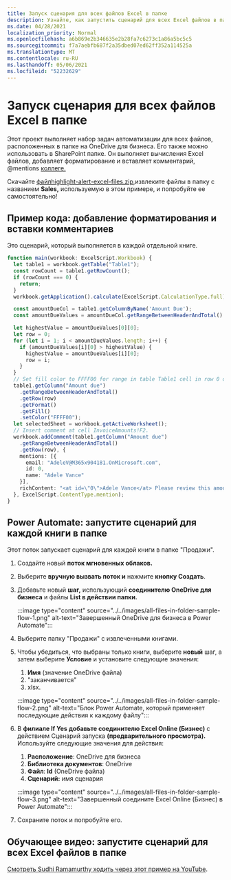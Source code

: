 ```yaml
---
title: Запуск сценария для всех файлов Excel в папке
description: Узнайте, как запустить сценарий для всех Excel файлов в папке на OneDrive для бизнеса.
ms.date: 04/28/2021
localization_priority: Normal
ms.openlocfilehash: a6b869e2b346635e2b28fa7c6273c1a86a5bc5c5
ms.sourcegitcommit: f7a7aebfb687f2a35dbed07ed62ff352a114525a
ms.translationtype: MT
ms.contentlocale: ru-RU
ms.lasthandoff: 05/06/2021
ms.locfileid: "52232629"
---
```

# <a name="run-a-script-on-all-excel-files-in-a-folder"></a>Запуск сценария для всех файлов Excel в папке

Этот проект выполняет набор задач автоматизации для всех файлов, расположенных в папке на OneDrive для бизнеса. Его также можно использовать в SharePoint папке.
Он выполняет вычисления Excel файлов, добавляет форматирование и вставляет комментарий, @mentions [коллеге.](https://support.microsoft.com/office/90701709-5dc1-41c7-aa48-b01d4a46e8c7)

Скачайте <a href="https://github.com/OfficeDev/office-scripts-docs/blob/master/docs/resources/samples/highlight-alert-excel-files.zip?raw=true"> файлhighlight-alert-excel-files.zip,</a>извлеките файлы в папку с названием **Sales,** используемую в этом примере, и попробуйте ее самостоятельно!

## <a name="sample-code-add-formatting-and-insert-comment"></a>Пример кода: добавление форматирования и вставки комментариев

Это сценарий, который выполняется в каждой отдельной книге.

```TypeScript
function main(workbook: ExcelScript.Workbook) {
  let table1 = workbook.getTable("Table1");
  const rowCount = table1.getRowCount();
  if (rowCount === 0) {
    return;
  }
  workbook.getApplication().calculate(ExcelScript.CalculationType.full);

  const amountDueCol = table1.getColumnByName('Amount Due');
  const amountDueValues = amountDueCol.getRangeBetweenHeaderAndTotal().getValues();

  let highestValue = amountDueValues[0][0];
  let row = 0;
  for (let i = 1; i < amountDueValues.length; i++) {
    if (amountDueValues[i][0] > highestValue) {
      highestValue = amountDueValues[i][0];
      row = i;
    }
  }
  // Set fill color to FFFF00 for range in table Table1 cell in row 0 on column "Amount due".
  table1.getColumn("Amount due")
    .getRangeBetweenHeaderAndTotal()
    .getRow(row)
    .getFormat()
    .getFill()
    .setColor("FFFF00");
  let selectedSheet = workbook.getActiveWorksheet();
  // Insert comment at cell InvoiceAmounts!F2.
  workbook.addComment(table1.getColumn("Amount due")
    .getRangeBetweenHeaderAndTotal()
    .getRow(row), {
    mentions: [{
      email: "AdeleV@M365x904181.OnMicrosoft.com",
      id: 0,
      name: "Adele Vance"
    }],
    richContent: "<at id=\"0\">Adele Vance</at> Please review this amount"
  }, ExcelScript.ContentType.mention);
}
```

## <a name="power-automate-flow-run-the-script-on-every-workbook-in-the-folder"></a>Power Automate: запустите сценарий для каждой книги в папке

Этот поток запускает сценарий для каждой книги в папке "Продажи".

1. Создайте новый **поток мгновенных облаков.**
1. Выберите **вручную вызвать поток и** нажмите **кнопку Создать**.
1. Добавьте новый **шаг,** использующий **соединителю OneDrive для бизнеса** и файлы **List в действии папки.**

    :::image type="content" source="../../images/all-files-in-folder-sample-flow-1.png" alt-text="Завершенный OneDrive для бизнеса в Power Automate":::
1. Выберите папку "Продажи" с извлеченными книгами.
1. Чтобы убедиться, что выбраны только книги, выберите **новый** шаг, а затем выберите **Условие** и установите следующие значения:
    1. **Имя** (значение OneDrive файла)
    1. "заканчивается"
    1. xlsx.

    :::image type="content" source="../../images/all-files-in-folder-sample-flow-2.png" alt-text="Блок Power Automate, который применяет последующие действия к каждому файлу":::
1. В **филиале If Yes** **добавьте соединителю Excel Online (Бизнес)** с действием Сценарий запуска **(предварительного просмотра).** Используйте следующие значения для действия:
    1. **Расположение**: OneDrive для бизнеса
    1. **Библиотека документов**: OneDrive
    1. **Файл**: **Id** (OneDrive файла)
    1. **Сценарий:** имя сценария

    :::image type="content" source="../../images/all-files-in-folder-sample-flow-3.png" alt-text="Завершенный соедините Excel Online (Бизнес) в Power Automate":::
1. Сохраните поток и попробуйте его.

## <a name="training-video-run-a-script-on-all-excel-files-in-a-folder"></a>Обучающее видео: запустите сценарий для всех Excel файлов в папке

[Смотреть Sudhi Ramamurthy ходить через этот пример на YouTube](https://youtu.be/xMg711o7k6w).
